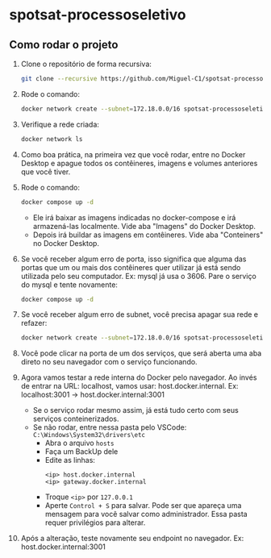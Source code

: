 # spotsat-processoseletivo
## Como rodar o projeto

1. Clone o repositório de forma recursiva:
    ```sh
    git clone --recursive https://github.com/Miguel-C1/spotsat-processoseletivo.git
    ```

2. Rode o comando:
    ```sh
    docker network create --subnet=172.18.0.0/16 spotsat-processoseletivo_default
    ```

3. Verifique a rede criada:
    ```sh
    docker network ls
    ```

4. Como boa prática, na primeira vez que você rodar, entre no Docker Desktop e apague todos os contêineres, imagens e volumes anteriores que você tiver.

5. Rode o comando:
    ```sh
    docker compose up -d
    ```

    - Ele irá baixar as imagens indicadas no docker-compose e irá armazená-las localmente. Vide aba "Imagens" do Docker Desktop.
    - Depois irá buildar as imagens em contêineres. Vide aba "Conteiners" no Docker Desktop.

6. Se você receber algum erro de porta, isso significa que alguma das portas que um ou mais dos contêineres quer utilizar já está sendo utilizada pelo seu computador. Ex: mysql já usa o 3606. Pare o serviço do mysql e tente novamente:
    ```sh
    docker compose up -d
    ```

7. Se você receber algum erro de subnet, você precisa apagar sua rede e refazer:
    ```sh
    docker network create --subnet=172.18.0.0/16 spotsat-processoseletivo_default
    ```

9. Você pode clicar na porta de um dos serviços, que será aberta uma aba direto no seu navegador com o serviço funcionando.

10. Agora vamos testar a rede interna do Docker pelo navegador. Ao invés de entrar na URL: localhost, vamos usar: host.docker.internal. Ex: localhost:3001 -> host.docker.internal:3001

     - Se o serviço rodar mesmo assim, já está tudo certo com seus serviços conteinerizados.
     - Se não rodar, entre nessa pasta pelo VSCode: `C:\Windows\System32\drivers\etc`
        - Abra o arquivo `hosts`
        - Faça um BackUp dele
        - Edite as linhas:
          ```
          <ip> host.docker.internal
          <ip> gateway.docker.internal
          ```
        - Troque `<ip>` por `127.0.0.1`
        - Aperte `Control + S` para salvar. Pode ser que apareça uma mensagem para você salvar como administrador. Essa pasta requer privilégios para alterar.

11. Após a alteração, teste novamente seu endpoint no navegador. Ex: host.docker.internal:3001